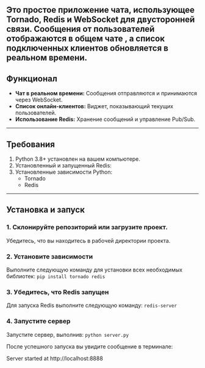 Это простое приложение чата, использующее Tornado, Redis и WebSocket для двусторонней связи. Сообщения от пользователей отображаются в общем чате , а список подключенных клиентов обновляется в реальном времени.
---
## Функционал
- **Чат в реальном времени:** Сообщения отправляются и принимаются через WebSocket.
- **Список онлайн-клиентов:** Виджет, показывающий текущих пользователей.
- **Использование Redis:** Хранение сообщений и управление Pub/Sub.
---
## Требования
1. Python 3.8+ установлен на вашем компьютере.
2. Установленный и запущенный Redis:
3. Установленные зависимости Python:
   - Tornado
   - Redis
---
## Установка и запуск
### 1. Склонируйте репозиторий или загрузите проект.
Убедитесь, что вы находитесь в рабочей директории проекта.
### 2. Установите зависимости
Выполните следующую команду для установки всех необходимых библиотек:
```pip install tornado redis```

### 3. Убедитесь, что Redis запущен
Для запуска Redis выполните следующую команду:
```redis-server```

### 4. Запустите сервер
Запустите сервер, выполнив:
```python server.py```

После успешного запуска вы увидите сообщение в терминале:

Server started at http://localhost:8888


